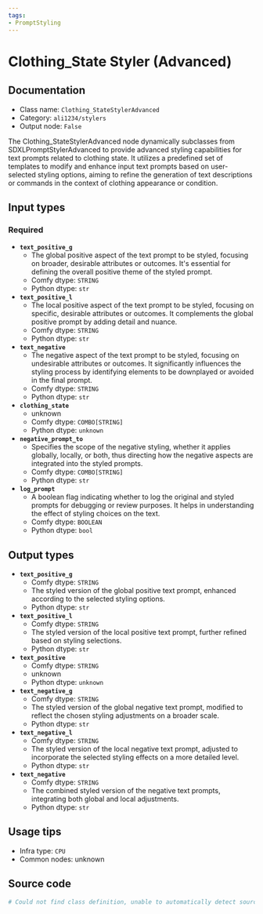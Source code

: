 ```yaml
---
tags:
- PromptStyling
---
```


# Clothing_State Styler (Advanced)
## Documentation
- Class name: `Clothing_StateStylerAdvanced`
- Category: `ali1234/stylers`
- Output node: `False`

The Clothing_StateStylerAdvanced node dynamically subclasses from SDXLPromptStylerAdvanced to provide advanced styling capabilities for text prompts related to clothing state. It utilizes a predefined set of templates to modify and enhance input text prompts based on user-selected styling options, aiming to refine the generation of text descriptions or commands in the context of clothing appearance or condition.
## Input types
### Required
- **`text_positive_g`**
    - The global positive aspect of the text prompt to be styled, focusing on broader, desirable attributes or outcomes. It's essential for defining the overall positive theme of the styled prompt.
    - Comfy dtype: `STRING`
    - Python dtype: `str`
- **`text_positive_l`**
    - The local positive aspect of the text prompt to be styled, focusing on specific, desirable attributes or outcomes. It complements the global positive prompt by adding detail and nuance.
    - Comfy dtype: `STRING`
    - Python dtype: `str`
- **`text_negative`**
    - The negative aspect of the text prompt to be styled, focusing on undesirable attributes or outcomes. It significantly influences the styling process by identifying elements to be downplayed or avoided in the final prompt.
    - Comfy dtype: `STRING`
    - Python dtype: `str`
- **`clothing_state`**
    - unknown
    - Comfy dtype: `COMBO[STRING]`
    - Python dtype: `unknown`
- **`negative_prompt_to`**
    - Specifies the scope of the negative styling, whether it applies globally, locally, or both, thus directing how the negative aspects are integrated into the styled prompts.
    - Comfy dtype: `COMBO[STRING]`
    - Python dtype: `str`
- **`log_prompt`**
    - A boolean flag indicating whether to log the original and styled prompts for debugging or review purposes. It helps in understanding the effect of styling choices on the text.
    - Comfy dtype: `BOOLEAN`
    - Python dtype: `bool`
## Output types
- **`text_positive_g`**
    - Comfy dtype: `STRING`
    - The styled version of the global positive text prompt, enhanced according to the selected styling options.
    - Python dtype: `str`
- **`text_positive_l`**
    - Comfy dtype: `STRING`
    - The styled version of the local positive text prompt, further refined based on styling selections.
    - Python dtype: `str`
- **`text_positive`**
    - Comfy dtype: `STRING`
    - unknown
    - Python dtype: `unknown`
- **`text_negative_g`**
    - Comfy dtype: `STRING`
    - The styled version of the global negative text prompt, modified to reflect the chosen styling adjustments on a broader scale.
    - Python dtype: `str`
- **`text_negative_l`**
    - Comfy dtype: `STRING`
    - The styled version of the local negative text prompt, adjusted to incorporate the selected styling effects on a more detailed level.
    - Python dtype: `str`
- **`text_negative`**
    - Comfy dtype: `STRING`
    - The combined styled version of the negative text prompts, integrating both global and local adjustments.
    - Python dtype: `str`
## Usage tips
- Infra type: `CPU`
- Common nodes: unknown


## Source code
```python
# Could not find class definition, unable to automatically detect source code
```
